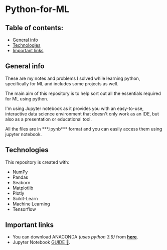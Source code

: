 # Python-for-ML
## Table of contents:
* [General info](#general-info)
* [Technologies](#technologies)
* [Important links](#important-links)

## General info
<p> These are my notes and problems I solved while learning python, specifically for ML and includes some projects as well.</p>
<p> The main aim of this repository is to help sort out all the essentials required for ML using python.</p>
<p> I'm using Jupyter notebook as it provides you with an easy-to-use, interactive data science environment that doesn't only work as an IDE, but also as a presentation or educational tool. </p>
<p> All the files are in ***.ipynb*** format and you can easily access them using jupyter notebook.

## Technologies
This repository is created with: 
* NumPy
* Pandas 
* Seaborn  
* Matplotlib  
* Plotly 
* Scikit-Learn  
* Machine Learning 
* Tensorflow

## Important links
- You can download ANACONDA *(uses python 3.9)* from [**here**](https://www.anaconda.com/products/individual). 
- Jupyter Notebook [GUIDE 📖](https://realpython.com/jupyter-notebook-introduction/).
